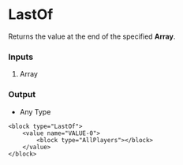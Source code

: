 # LastOf

Returns the value at the end of the specified **Array**.

### Inputs

1. Array

### Output

-   Any Type

```blockly
<block type="LastOf">
    <value name="VALUE-0">
        <block type="AllPlayers"></block>
    </value>
</block>
```
